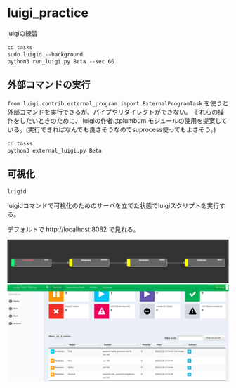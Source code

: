 # luigi_practice

luigiの練習


```
cd tasks
sudo luigid --background
python3 run_luigi.py Beta --sec 66
```

## 外部コマンドの実行

`from luigi.contrib.external_program import ExternalProgramTask` を使うと外部コマンドを実行できるが、パイプやリダイレクトができない。
それらの操作をしたいときのために、 luigiの作者はplumbum モジュールの使用を提案している。(実行できればなんでも良さそうなのでsuprocess使ってもよさそう。)

```
cd tasks
python3 external_luigi.py Beta
```

## 可視化

```
luigid
```

luigidコマンドで可視化のためのサーバを立てた状態でluigiスクリプトを実行する。

デフォルトで http://localhost:8082 で見れる。

![](./example.png)
![](./example2.png)

